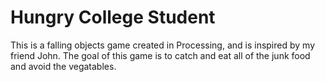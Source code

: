 # Hungry College Student

This is a falling objects game created in Processing, and is inspired by my friend John. 
The goal of this game is to catch and eat all of the junk food and avoid the vegatables.
